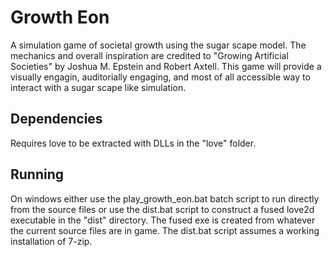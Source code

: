 # Growth Eon

A simulation game of societal growth using the sugar scape model. The mechanics and overall inspiration are credited to "Growing Artificial Societies" by Joshua M. Epstein and Robert Axtell. This game will provide a visually engagin, auditorially engaging, and most of all accessible way to interact with a sugar scape like simulation. 

## Dependencies

Requires love to be extracted with DLLs in the "love" folder.

## Running

On windows either use the play_growth_eon.bat batch script to run directly from the source files or use the dist.bat script to construct a fused love2d executable in the "dist" directory. The fused exe is created from whatever the current source files are in game. The dist.bat script assumes a working installation of 7-zip.